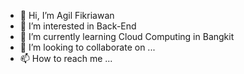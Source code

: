 - 👋 Hi, I’m Agil Fikriawan
- 👀 I’m interested in Back-End
- 🌱 I’m currently learning Cloud Computing in Bangkit
- 💞️ I’m looking to collaborate on ...
- 📫 How to reach me ...

<!---
Sembarang28/Sembarang28 is a ✨ special ✨ repository because its `README.md` (this file) appears on your GitHub profile.
You can click the Preview link to take a look at your changes.
--->
